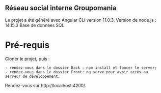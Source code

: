 ## Réseau social interne Groupomania

Le projet a été généré avec Angular CLI version 11.0.3.
Version de node.js : 14.15.3
Base de données SQL

 # Pré-requis
Cloner le projet, puis :

    - rendez-vous dans le dossier Back : npm install et lancer le server;
    - rendez-vous dans le dossier Front: ng serve pour avoir accès au serveur de développement. 

Rendez-vous sur http://localhost:4200/. 